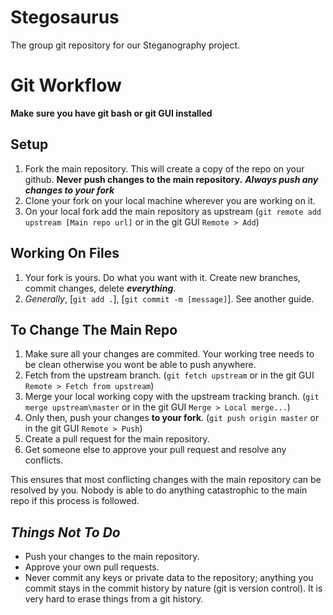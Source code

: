 # Stegosaurus
The group git repository for our Steganography project.

# Git Workflow

__Make sure you have git bash or git GUI installed__

## Setup

1. Fork the main repository. This will create a copy of the repo on your github. **Never push changes to the main repository.** __*Always push any changes to your fork*__
2. Clone your fork on your local machine wherever you are working on it.
3. On your local fork add the main repository as upstream (`git remote add upstream [Main repo url]` or in the git GUI `Remote > Add`)

## Working On Files

1. Your fork is yours. Do what you want with it. Create new branches, commit changes, delete __*everything*__.
2. *Generally*, [`git add .`],  [`git commit -m [message]`]. See another guide.

## To Change The Main Repo

1. Make sure all your changes are commited. Your working tree needs to be clean otherwise you wont be able to push anywhere.
2. Fetch from the upstream branch. (`git fetch upstream` or in the git GUI `Remote > Fetch from upstream`)
3. Merge your local working copy with the upstream tracking branch. (`git merge upstream\master` or in the git GUI `Merge > Local merge...`)
4. Only then, push your changes **to your fork**. (`git push origin master` or in the git GUI `Remote > Push`)
5. Create a pull request for the main repository.
6. Get someone else to approve your pull request and resolve any conflicts.

This ensures that most conflicting changes with the main repository can be resolved by you. Nobody is able to do anything catastrophic to the main repo if this process is followed.

## *Things Not To Do*

- Push your changes to the main repository.
- Approve your own pull requests.
- Never commit any keys or private data to the repository; anything you commit stays in the commit history by nature (git is version control). It is very hard to erase things from a git history.